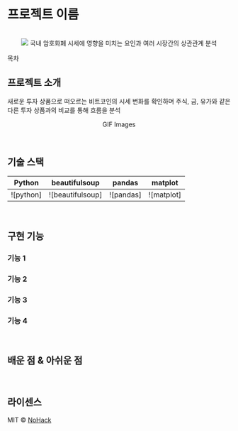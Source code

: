 # 프로젝트 이름

<p align="center">
  <br>
  <img src="![image](https://github.com/slagoon/Bitcoin-Analysis/assets/83450385/03e1a1e3-afaa-4f3d-a554-656f1e05533b)">
  국내 암호화폐 시세에 영향을 미치는 요인과 여러 시장간의 상관관계 분석
  <br>
</p>

목차

## 프로젝트 소개

<p align="justify">
새로운 투자 상품으로 떠오르는 비트코인의 시세 변화를 확인하며 주식, 금, 유가와 같은 다른 투자 상품과의 비교를 통해 흐름을 분석
</p>

<p align="center">
GIF Images
</p>

<br>

## 기술 스택

| Python    |  beautifulsoup   |  pandas   |  matplot   |
| :-------: | :--------------: | :-------:  | :------: |
| ![python] | ![beautifulsoup] | ![pandas] | ![matplot]  |

<br>

## 구현 기능

### 기능 1

### 기능 2

### 기능 3

### 기능 4

<br>

## 배운 점 & 아쉬운 점

<p align="justify">

</p>

<br>

## 라이센스

MIT &copy; [NoHack](mailto:lbjp114@gmail.com)

<!-- Stack Icon Refernces -->

[js]: /images/stack/javascript.svg
[ts]: /images/stack/typescript.svg
[react]: /images/stack/react.svg
[node]: /images/stack/node.svg

